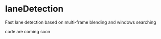 # laneDetection
Fast lane detection based on multi-frame blending and windows searching

code are coming soon 
